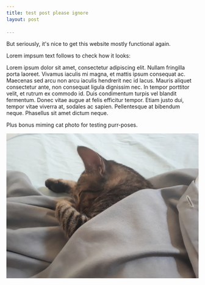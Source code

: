 ```yaml
---
title: test post please ignore
layout: post

---
```

But seriously, it's nice to get this website mostly functional again.

Lorem impsum text follows to check how it looks:

Lorem ipsum dolor sit amet, consectetur adipiscing elit. Nullam fringilla porta laoreet. Vivamus iaculis mi magna, et mattis ipsum consequat ac. Maecenas sed arcu non arcu iaculis hendrerit nec id lacus. Mauris aliquet consectetur ante, non consequat ligula dignissim nec. In tempor porttitor velit, et rutrum ex commodo id. Duis condimentum turpis vel blandit fermentum. Donec vitae augue at felis efficitur tempor. Etiam justo dui, tempor vitae viverra at, sodales ac sapien. Pellentesque at bibendum neque. Phasellus sit amet dictum neque.

Plus bonus miming cat photo for testing purr-poses.

![](/uploads/mimingcat_for_test.jpg)